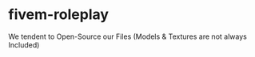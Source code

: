 # fivem-roleplay
We tendent to Open-Source our Files (Models &amp; Textures are not always Included)
